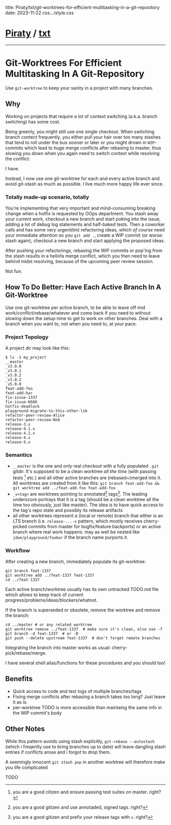 title: Piraty/txt/git-worktrees-for-efficient-multitasking-in-a-git-repository
date: 2023-11-22
css:../style.css

# [Piraty](../index.md) / [txt](./index.md)

---

# Git-Worktrees For Efficient Multitasking In A Git-Repository

Use `git-worktree` to keep your sanity in a project with many branches.

## Why

Working on projects that require a lot of context switching (a.k.a. branch
switching) has some cost.

Being greenly, you might still use one single checkout. When switching
branch contect frequently, you either pull your hair over too many stashes that
tend to roll under the bus sooner or later or you might drown in `WIP`-commits
which lead to huge merge conflicts after rebasing to master, thus slowing you
down when you again need to switch context while resolving the conflict.

I have.

Instead, I now use one git-worktree for each and every active branch and avoid
git-stash as much as possible.  I live much more happy life ever since.


### Totally made-up scenario, totally

You're implementing that very important and mind-consuming breaking change when
a hotfix is requested by OOps department. You stash away your current work,
checkout a new branch and start poking into the issue, adding a lot of debug
log statements and half-baked tests. Then a coworker calls and has some very
urgent(tm) refactoring ideas, which *of course* need your immediate attention
so you `git add .`, create a WIP commit (or worse: stash again), checkout a new
branch and start applying the proposed ideas.

After pushing your refactorings, rebasing the WIP commits or pop'ing from the
stash results in a hellofa merge conflict, which you then need to leave behind
midst resolving, because of the upcoming peer review session.

Not fun.


## How To Do Better: Have Each Active Branch In A Git-Worktree

Use one git-worktree per active branch, to be able to leave off
mid work/conflict/rebase/whatever and come back if you need to without slowing
down the setup-time to get to work on other branches.
Deal with a branch when you want to, not when you need to, at your pace.

 
### Project Topology

A project dir may look like this:

    $ ls -1 my_project
    __master
    _v3.0.0
    _v3.0.1
    _v3.0.2
    _v3.0.2
    _v5.0.0
    feat-add-foo
    feat-add-bar
    fix-issue-1337
    fix-issue-6666
    hotfix-deadlock
    playground-migrate-to-this-other-lib
    refactor-peer-review-Alice
    refactor-peer-review-Bob
    release-3.x
    release-4.1.x
    release-4.2.x
    release-4.x
    release-5.x

### Semantics

- `__master` is the one and *only* real checkout with a fully populated `.git`
  gitdir.
  It's supposed to be a clean worktree *all the time* (with passing tests
  [^passing-tests-on-master] etc.)
  and all other active branches are (rebased+)merged into it.
  All worktrees are created from it like this:
  `git branch feat-add-foo && git worktree add ../feat-add-foo feat-add-foo`
- `_v<tag>` are worktrees pointing to annotated[^tag-annotated]
  tags[^tag-v-prefix].
  The leading underscore portrays that it is a tag (should be a clean worktree
  all the time too obviously, just like master).
  The idea is to have quick access to the tag's repo state and possibly its
  release artifacts
- all other worktrees represent a (local or remote) branch that either is an
  LTS branch (i.e. `release-...-x` pattern, which mostly receives cherry-picked
  commits from master for bugfix/feature backports) or an active branch where
  real work happens. may as well be nested like `jdoe/playground/foobar` if the
  branch name purports it.

[^passing-tests-on-master]: you are a good citizen and ensure passing test suites on master. right?
[^tag-annotated]: you are a good gitizen and use annotaded, signed tags. right?
[^tag-v-prefix]: you are a good gitizen and prefix your release tags with `v`. right?


### Workflow

After creating a new branch, immediately populate its git-worktree:
    
    git branch feat-1337
    git worktree add ../feat-1337 feat-1337
    cd ../feat-1337

Each active branch/worktree usually has its own untracked TODO.md file which
allows to keep track of current progress/problems/ideas/blockers/whatnot.

If the branch is superseded or obsolete, remove the worktree and remove the
branch:

    cd ../master # or any related worktree
    git worktree remove ../feat-1337  # make sure it's clean, else use -f
    git branch -d feat-1337  # or -D
    git push --delete upstream feat-1337  # don't forget remote branches

Integrating the branch into master works as usual: cherry-pick/rebase/merge.

I have several shell alias/functions for these procedures and you should too!


## Benefits

- Quick access to code and test logs of multiple branches/tags
- Fixing merge conflicts after rebasing a branch takes too long? Just leave it
  as is.
- per-worktree TODO is more accessible than maintaing the same info in the WIP
  commit's body

## Other Notes

While this pattern avoids using stash explicitly, `git-rebase --autostash`
(which i freqently use to bring branches up to date) will leave dangling stash
entries if conflicts arose and i forgot to drop them.

A seemingly innocent `git stash pop` in another worktree will therefore make
you life complicated

TODO
